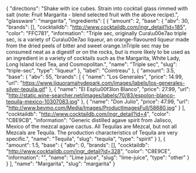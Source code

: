{
    "directions": "Shake with ice cubes. Strain into cocktail glass rimmed with salt (note: Fruit Margarita - blend selected fruit with the above recipe).",
    "glassware": "margarita",
    "ingredients": [
        {
            "amount": 2,
            "base": {
                "abv": 30,
                "brands": [],
                "cocktaildb": "http://www.cocktaildb.com/ingr_detail?id=185",
                "color": "FFC781",
                "information": "Triple sec, originally Cura\u00e7ao triple sec, is a variety of Cura\u00e7ao liqueur, an orange-flavoured liqueur made from the dried peels of bitter and sweet orange.\nTriple sec may be consumed neat as a digestif or on the rocks, but is more likely to be used as an ingredient in a variety of cocktails such as the Margarita, White Lady, Long Island Iced Tea, and Cosmopolitan.",
                "name": "Triple sec",
                "slug": "triple-sec",
                "type": "liqueur"
            },
            "label": "Cointreau"
        },
        {
            "amount": 3.5,
            "base": {
                "abv": 55,
                "brands": [
                    {
                        "name": "Los Generales",
                        "price": 14.99,
                        "url": "https://www.liquoramahydepark.com/images/labels/los-generales-silver-tequila.gif"
                    },
                    {
                        "name": "El Esp\u00f3lon Blanco",
                        "price": 27.99,
                        "url": "http://static.wine-searcher.net/images/labels/70/83/espolon-blanco-tequila-mexico-10307083.jpg"
                    },
                    {
                        "name": "Don Julio",
                        "price": 47.99,
                        "url": "http://www.bevmo.com/Media/Images/ProductImagesFull/58680.jpg"
                    }
                ],
                "cocktaildb": "http://www.cocktaildb.com/ingr_detail?id=4",
                "color": "CBE9CB",
                "information": "Generic distilled agave spirit from Jalisco, Mexico of the mezcal agave cactus. All Tequilas are Mezcal, but not all Mezcals are Tequila. The production characteristics of Tequila are very specific.",
                "name": "Tequila",
                "slug": "tequila",
                "type": "spirit"
            }
        },
        {
            "amount": 1.5,
            "base": {
                "abv": 0,
                "brands": [],
                "cocktaildb": "http://www.cocktaildb.com/ingr_detail?id=328",
                "color": "C8E9CE",
                "information": "",
                "name": "Lime juice",
                "slug": "lime-juice",
                "type": "other"
            }
        }
    ],
    "name": "Margarita",
    "slug": "margarita"
}